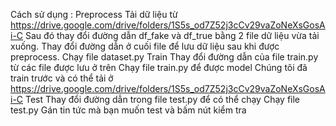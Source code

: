 Cách sử dụng : 
Preprocess
    Tải dữ liệu từ https://drive.google.com/drive/folders/1S5s_od7Z52j3cCv29vaZoNeXsGosAi-C
    Sau đó thay đổi đường dẫn df_fake và df_true bằng 2 file dữ liệu vừa tải xuống.
    Thay đổi đường dẫn ở cuối file để lưu dữ liệu sau khi được preprocess.
    Chạy file dataset.py
Train
    Thay đổi đường dẫn của file train.py từ các file được lưu ở trên 
    Chạy file train.py để được model
    Chúng tôi đã train trước và có thể tải ở https://drive.google.com/drive/folders/1S5s_od7Z52j3cCv29vaZoNeXsGosAi-C
Test
    Thay đổi đường dẫn trong file test.py để có thể chạy
    Chạy file test.py
    Gán tin tức mà bạn muốn test và bấm nút kiểm tra